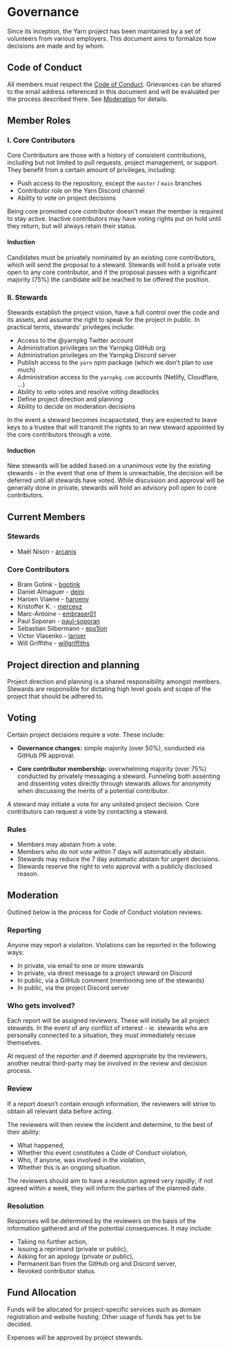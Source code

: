 # Governance

Since its inception, the Yarn project has been maintained by a set of volunteers from various employers. This document aims to formalize how decisions are made and by whom.

## Code of Conduct

All members must respect the [Code of Conduct](CODE_OF_CONDUCT.md). Grievances can be shared to the email address referenced in this document and will be evaluated per the process described there. See [Moderation](#Moderation) for details.

## Member Roles

### I. Core Contributors

Core Contributors are those with a history of consistent contributions, including but not limited to pull requests, project management, or support. They benefit from a certain amount of privileges, including:

- Push access to the repository, except the `master` / `main` branches
- Contributor role on the Yarn Discord channel
- Ability to vote on project decisions

Being core promoted core contributor doesn't mean the member is required to stay active. Inactive contributors may have voting rights put on hold until they return, but will always retain their status.

#### Induction

Candidates must be privately nominated by an existing core contributors, which will send the proposal to a steward. Stewards will hold a private vote open to any core contributor, and if the proposal passes with a significant majority (75%) the candidate will be reached to be offered the position.

### II. Stewards

Stewards establish the project vision, have a full control over the code and its assets, and assume the right to speak for the project in public. In practical terms, stewards' privileges include:

- Access to the @yarnpkg Twitter account
- Administration privileges on the Yarnpkg GitHub org
- Administration privileges on the Yarnpkg Discord server
- Publish access to the `yarn` npm package (which we don't plan to use much)
- Administration access to the `yarnpkg.com` accounts (Netlify, Cloudflare, ...)
- Ability to veto votes and resolve voting deadlocks
- Define project direction and planning
- Ability to decide on moderation decisions

In the event a steward becomes incapacitated, they are expected to leave keys to a trustee that will transmit the rights to an new steward appointed by the core contributors through a vote.

#### Induction

New stewards will be added based on a unanimous vote by the existing stewards - in the event that one of them is unreachable, the decision will be deferred until all stewards have voted. While discussion and approval will be generally done in private, stewards will hold an advisory poll open to core contributors.

## Current Members

### Stewards

- Maël Nison - [arcanis](https://github.com/arcanis)

### Core Contributors

- Bram Gotink - [bgotink](https://github.com/bgotink)
- Daniel Almaguer - [deini](https://github.com/deini)
- Haroen Viaene - [haroenv](https://github.com/haroenv)
- Kristoffer K. - [merceyz](https://github.com/merceyz)
- Marc-Antoine - [embraser01](https://github.com/embraser01)
- Paul Soporan - [paul-soporan](https://github.com/paul-soporan)
- Sebastian Silbermann - [eps1lon](https://github.com/eps1lon)
- Victor Vlasenko - [larixer](https://github.com/larixer)
- Will Griffiths - [willgriffiths](https://github.com/willgriffiths)

## Project direction and planning

Project direction and planning is a shared responsibility amongst members. Stewards are responsible for dictating high level goals and scope of the project that should be adhered to.

## Voting

Certain project decisions require a vote. These include:

- **Governance changes:** simple majority (over 50%), conducted via GitHub PR approval.

- **Core contributor membership:** overwhelming majority (over 75%) conducted by privately messaging a steward. Funneling both assenting and dissenting votes directly through stewards allows for anonymity when discussing the merits of a potential contributor.

A steward may initiate a vote for any unlisted project decision. Core contributors can request a vote by contacting a steward.

### Rules

- Members may abstain from a vote.
- Members who do not vote within 7 days will automatically abstain.
- Stewards may reduce the 7 day automatic abstain for urgent decisions.
- Stewards reserve the right to veto approval with a publicly disclosed reason.

## Moderation

Outlined below is the process for Code of Conduct violation reviews.

### Reporting

Anyone may report a violation. Violations can be reported in the following ways:

- In private, via email to one or more stewards
- In private, via direct message to a project steward on Discord
- In public, via a GitHub comment (mentioning one of the stewards)
- In public, via the project Discord server

### Who gets involved?

Each report will be assigned reviewers. These will initially be all project stewards. In the event of any conflict of interest - ie. stewards who are personally connected to a situation, they must immediately recuse themselves.

At request of the reporter and if deemed appropriate by the reviewers, another neutral third-party may be involved in the review and decision process.

### Review

If a report doesn’t contain enough information, the reviewers will strive to obtain all relevant data before acting.

The reviewers will then review the incident and determine, to the best of their ability:

- What happened,
- Whether this event constitutes a Code of Conduct violation,
- Who, if anyone, was involved in the violation,
- Whether this is an ongoing situation.

The reviewers should aim to have a resolution agreed very rapidly; if not agreed within a week, they will inform the parties of the planned date.

### Resolution

Responses will be determined by the reviewers on the basis of the information gathered and of the potential consequences. It may include:

- Taking no further action,
- Issuing a reprimand (private or public),
- Asking for an apology (private or public),
- Permanent ban from the GitHub org and Discord server,
- Revoked contributor status.

## Fund Allocation

Funds will be allocated for project-specific services such as domain registration and website hosting. Other usage of funds has yet to be decided.

Expenses will be approved by project stewards.
